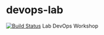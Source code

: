 # devops-lab
[![Build Status](https://travis-ci.com/datnguyen312/devops-lab.svg?branch=dev)](https://travis-ci.com/github/datnguyen312/devops-lab)
Lab DevOps Workshop
